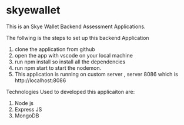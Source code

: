 # skyewallet
This is an Skye Wallet Backend Assessment Applications.

The follwing is the steps to set up this backend Application
1.  clone the application from github
2.  open the app with vscode on your local machine
3.  run npm install so install all the dependencies
4.  run npm start to start the nodemon.
5.  This application is running on custom server , server 8086 which is http://localhost:8086



Technologies Used to developed this applicaiton are:
1. Node js
2. Express JS
3. MongoDB
